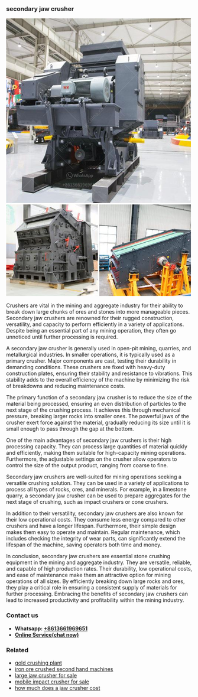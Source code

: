 <h3>secondary jaw crusher</h3><img src='1708322984.jpg' alt=''><p>Crushers are vital in the mining and aggregate industry for their ability to break down large chunks of ores and stones into more manageable pieces. Secondary jaw crushers are renowned for their rugged construction, versatility, and capacity to perform efficiently in a variety of applications. Despite being an essential part of any mining operation, they often go unnoticed until further processing is required.</p><p>A secondary jaw crusher is generally used in open-pit mining, quarries, and metallurgical industries. In smaller operations, it is typically used as a primary crusher. Major components are cast, testing their durability in demanding conditions. These crushers are fixed with heavy-duty construction plates, ensuring their stability and resistance to vibrations. This stability adds to the overall efficiency of the machine by minimizing the risk of breakdowns and reducing maintenance costs.</p><p>The primary function of a secondary jaw crusher is to reduce the size of the material being processed, ensuring an even distribution of particles to the next stage of the crushing process. It achieves this through mechanical pressure, breaking larger rocks into smaller ones. The powerful jaws of the crusher exert force against the material, gradually reducing its size until it is small enough to pass through the gap at the bottom.</p><p>One of the main advantages of secondary jaw crushers is their high processing capacity. They can process large quantities of material quickly and efficiently, making them suitable for high-capacity mining operations. Furthermore, the adjustable settings on the crusher allow operators to control the size of the output product, ranging from coarse to fine.</p><p>Secondary jaw crushers are well-suited for mining operations seeking a versatile crushing solution. They can be used in a variety of applications to process all types of rocks, ores, and minerals. For example, in a limestone quarry, a secondary jaw crusher can be used to prepare aggregates for the next stage of crushing, such as impact crushers or cone crushers.</p><p>In addition to their versatility, secondary jaw crushers are also known for their low operational costs. They consume less energy compared to other crushers and have a longer lifespan. Furthermore, their simple design makes them easy to operate and maintain. Regular maintenance, which includes checking the integrity of wear parts, can significantly extend the lifespan of the machine, saving operators both time and money.</p><p>In conclusion, secondary jaw crushers are essential stone crushing equipment in the mining and aggregate industry. They are versatile, reliable, and capable of high production rates. Their durability, low operational costs, and ease of maintenance make them an attractive option for mining operations of all sizes. By efficiently breaking down large rocks and ores, they play a critical role in ensuring a consistent supply of materials for further processing. Embracing the benefits of secondary jaw crushers can lead to increased productivity and profitability within the mining industry.</p><h3>Contact us</h3><ul><li><strong>Whatsapp:&nbsp;<a href="https://wa.me/8613661969651">+8613661969651</a></strong></li><li><a href="https://swt.shibang-china.com/?git&amp;zhl&amp;secondary jaw crusher"><strong>Online Service(chat now)</strong></a></li></ul><h3>Related</h3><ul><li><a href='gold crushing plant.md'>gold crushing plant</a></li><li><a href='iron ore crushed second hand machines.md'>iron ore crushed second hand machines</a></li><li><a href='large jaw crusher for sale.md'>large jaw crusher for sale</a></li><li><a href='mobile impact crusher for sale.md'>mobile impact crusher for sale</a></li><li><a href='how much does a jaw crusher cost.md'>how much does a jaw crusher cost</a></li></ul>